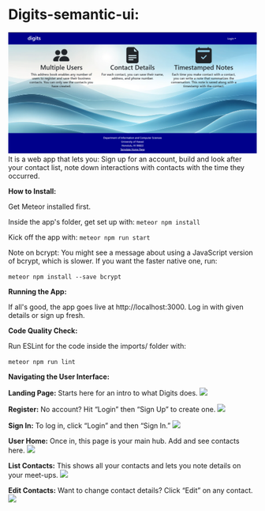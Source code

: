 # Digits-semantic-ui:
<img src="doc/Landing.png">
It is a web app that lets you:
Sign up for an account,
build and look after your contact list, 
note down interactions with contacts with the time they occurred.

**How to Install:**

Get Meteor installed first.

Inside the app's folder, get set up with:
``` meteor npm install ```

Kick off the app with:
``` meteor npm run start ```

Note on bcrypt:
You might see a message about using a JavaScript version of bcrypt, which is slower. If you want the faster native one, run:

``` meteor npm install --save bcrypt ```

**Running the App:**

If all's good, the app goes live at http://localhost:3000. Log in with given details or sign up fresh.

**Code Quality Check:**

Run ESLint for the code inside the imports/ folder with:

```meteor npm run lint```

**Navigating the User Interface:**

**Landing Page:** Starts here for an intro to what Digits does.
<img src="doc/Landing.PNG">

**Register:** No account? Hit “Login” then “Sign Up” to create one.
<img src="doc/Register.PNG">

**Sign In:** To log in, click “Login” and then “Sign In.”
<img src="doc/SignIn.PNG">

**User Home:** Once in, this page is your main hub. Add and see contacts here.
<img src="doc/UserHome.PNG">

**List Contacts:** This shows all your contacts and lets you note details on your meet-ups.
<img src="doc/ListContacts.PNG">

**Edit Contacts:** Want to change contact details? Click “Edit” on any contact.
<img src="doc/Edit.PNG">
